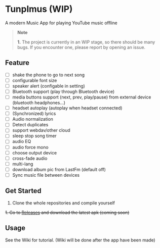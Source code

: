 # Tunplmus (WIP)

A modern Music App for playing YouTube music offline

> **Note**
>
> **1.** The project is currently in an WIP stage, so there should be many bugs. If you encounter one, please report by opening an issue.

## Feature
- [ ] shake the phone to go to next song
- [ ] configurable font size
- [ ] speaker alert (configable in setting)
- [ ] Bluetooth support (play through Bluetooth device)
- [ ] media buttons support (next, prev, play/pause) from external device (bluetooth headphones...)
- [ ] headset autoplay (autoplay when headset connected)
- [ ] (Synchronized) lyrics
- [ ] Audio normalization
- [ ] Detect duplicates
- [ ] support webdav/other cloud
- [ ] sleep stop song timer
- [ ] audio EQ
- [ ] audio force mono
- [ ] choose output device
- [ ] cross-fade audio
- [ ] multi-lang
- [ ] download album pic from LastFm (default off)
- [ ] Sync music file between devices

## Get Started

1. Clone the whole repositories and compile yourself

~~1. Go to [Releases](https://github.com/gorjoe/Tunplmus/releases) and download the latest apk (coming  soon)~~

## Usage

See the Wiki for tutorial. (Wiki will be done after the app have been made)
